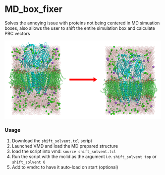 # MD_box_fixer

Solves the annoying issue with proteins not being centered in MD simuation boxes, also allows the user to shift the entire simulation box and calculate PBC vectors

![](Shifting_protein.png)

### Usage
1) Download the `shift_solvent.tcl` script
2) Launched VMD and load the MD prepared structure
3) load the script into vmd: `source shift_solvent.tcl`
4) Run the script with the molid as the argument i.e. `shift_solvent top` or `shift_solvent 0`
5) Add to vmdrc to have it auto-load on start (optional)
